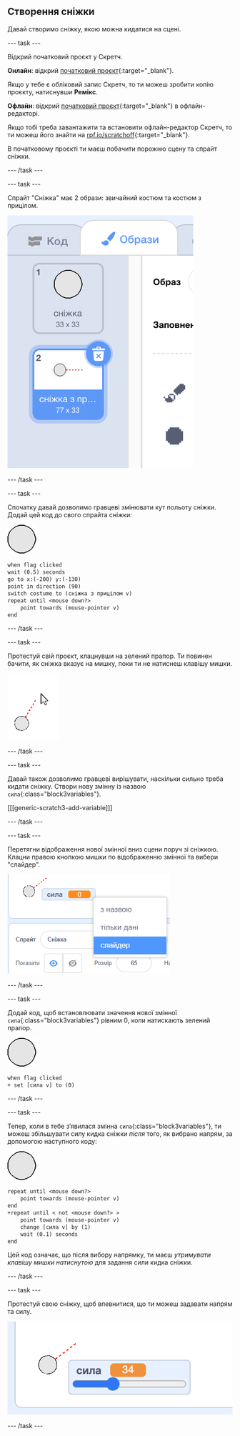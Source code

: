 ## Створення сніжки

Давай створимо сніжку, якою можна кидатися на сцені.

--- task ---

Відкрий початковий проєкт у Скретч.

**Онлайн**: відкрий [початковий проєкт](https://scratch.mit.edu/projects/399260066){:target="_blank"}.

Якщо у тебе є обліковий запис Скретч, то ти можеш зробити копію проєкту, натиснувши **Ремікс**.

**Офлайн**: відкрий [початковий проєкт](https://rpf.io/p/uk-UA/snowball-fight-go){:target="_blank"} в офлайн-редакторі.

Якщо тобі треба завантажити та встановити офлайн-редактор Скретч, то ти можеш його знайти на [rpf.io/scratchoff](https://rpf.io/scratchoff){:target="_blank"}.

В початковому проєкті ти маєш побачити порожню сцену та спрайт сніжки.

--- /task ---

--- task ---

Спрайт "Сніжка" має 2 образи: звичайний костюм та костюм з прицілом.

![образи сніжки](images/snow-costume.png)

--- /task ---

--- task ---

Спочатку давай дозволимо гравцеві змінювати кут польоту сніжки. Додай цей код до свого спрайта сніжки:

![спрайт сніжки](images/snowball-sprite.png)

```blocks3
when flag clicked
wait (0.5) seconds
go to x:(-200) y:(-130)
point in direction (90)
switch costume to (сніжка з прицілом v)
repeat until <mouse down?>
    point towards (mouse-pointer v)
end
```

--- /task ---

--- task ---

Протестуй свій проєкт, клацнувши на зелений прапор. Ти повинен бачити, як сніжка вказує на мишку, поки ти не натиснеш клавішу мишки.

![приціл сніжки, що вказує на курсор мишки](images/snow-mouse.png)

--- /task ---

--- task ---

Давай також дозволимо гравцеві вирішувати, наскільки сильно треба кидати сніжку. Створи нову змінну із назвою `сила`{:class="block3variables"}.

[[[generic-scratch3-add-variable]]]

--- /task ---

--- task ---

Перетягни відображення нової змінної вниз сцени поруч зі сніжкою. Клацни правою кнопкою мишки по відображенню змінної та вибери "слайдер".

![змінна перетворена на слайдер](images/snow-slider.png)

--- /task ---

--- task ---

Додай код, щоб встановлювати значення нової змінної `сила`{:class="block3variables"} рівним 0, коли натискають зелений прапор.

![спрайт сніжки](images/snowball-sprite.png)

```blocks3
when flag clicked
+ set [сила v] to (0)
```

--- /task ---

--- task ---

Тепер, коли в тебе з’явилася змінна `сила`{:class="block3variables"}, ти можеш збільшувати силу кидка сніжки _після_ того, як вибрано напрям, за допомогою наступного коду:

![спрайт сніжки](images/snowball-sprite.png)

```blocks3
repeat until <mouse down?>
    point towards (mouse-pointer v)
end
+repeat until < not <mouse down?> >
    point towards (mouse-pointer v)
    change [сила v] by (1)
    wait (0.1) seconds
end
```

Цей код означає, що після вибору напрямку, ти маєш _утримувати клавішу мишки натиснутою_ для задання сили кидка сніжки.

--- /task ---

--- task ---

Протестуй свою сніжку, щоб впевнитися, що ти можеш задавати напрям та силу.

![змінна сили із значенням 34 поруч із прицілом сніжки](images/snow-test.png)

--- /task ---
